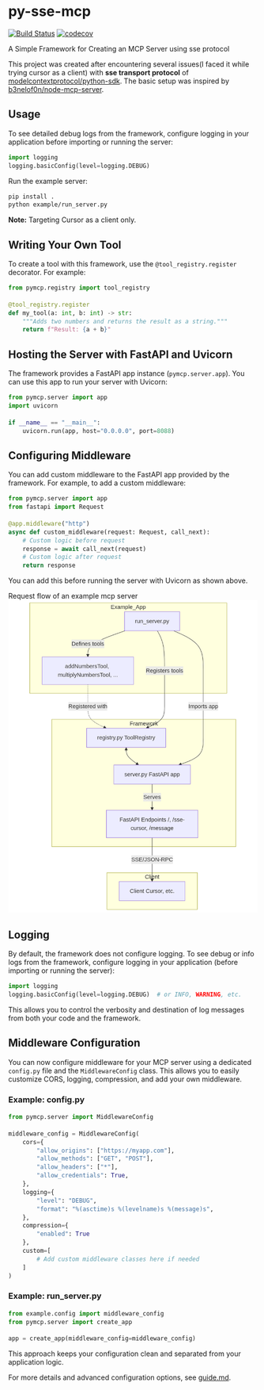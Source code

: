 # py-sse-mcp

[![Build Status](https://github.com/Agent-Hellboy/py-sse-mcp/actions/workflows/python-ci.yml/badge.svg)](https://github.com/Agent-Hellboy/py-sse-mcp/actions/workflows/python-ci.yml)
[![codecov](https://codecov.io/gh/Agent-Hellboy/py-sse-mcp/branch/master/graph/badge.svg)](https://codecov.io/gh/Agent-Hellboy/py-sse-mcp)

A Simple Framework for Creating an MCP Server using sse protocol


This project was created after encountering several issues(I faced it while trying cursor as a client) with **sse transport protocol** of [modelcontextprotocol/python-sdk](https://github.com/modelcontextprotocol/python-sdk). The basic setup was inspired by [b3nelof0n/node-mcp-server](https://github.com/b3nelof0n/node-mcp-server/blob/main/server.js).

## Usage

To see detailed debug logs from the framework, configure logging in your application before importing or running the server:

```python
import logging
logging.basicConfig(level=logging.DEBUG)
```



Run the example server:
   ```bash
   pip install .
   python example/run_server.py
   ```

**Note:** Targeting Cursor as a client only.

## Writing Your Own Tool

To create a tool with this framework, use the `@tool_registry.register` decorator. For example:

```python
from pymcp.registry import tool_registry

@tool_registry.register
def my_tool(a: int, b: int) -> str:
    """Adds two numbers and returns the result as a string."""
    return f"Result: {a + b}"
```

## Hosting the Server with FastAPI and Uvicorn

The framework provides a FastAPI app instance (`pymcp.server.app`). You can use this app to run your server with Uvicorn:

```python
from pymcp.server import app
import uvicorn

if __name__ == "__main__":
    uvicorn.run(app, host="0.0.0.0", port=8088)
```

## Configuring Middleware

You can add custom middleware to the FastAPI app provided by the framework. For example, to add a custom middleware:

```python
from pymcp.server import app
from fastapi import Request

@app.middleware("http")
async def custom_middleware(request: Request, call_next):
    # Custom logic before request
    response = await call_next(request)
    # Custom logic after request
    return response
```

You can add this before running the server with Uvicorn as shown above.

Request flow of an example mcp server 
![mcp](./mcp.png)

## Logging

By default, the framework does not configure logging. To see debug or info logs from the framework, configure logging in your application (before importing or running the server):

```python
import logging
logging.basicConfig(level=logging.DEBUG)  # or INFO, WARNING, etc.
```

This allows you to control the verbosity and destination of log messages from both your code and the framework.

## Middleware Configuration

You can now configure middleware for your MCP server using a dedicated `config.py` file and the `MiddlewareConfig` class. This allows you to easily customize CORS, logging, compression, and add your own middleware.

### Example: config.py

```python
from pymcp.server import MiddlewareConfig

middleware_config = MiddlewareConfig(
    cors={
        "allow_origins": ["https://myapp.com"],
        "allow_methods": ["GET", "POST"],
        "allow_headers": ["*"],
        "allow_credentials": True,
    },
    logging={
        "level": "DEBUG",
        "format": "%(asctime)s %(levelname)s %(message)s",
    },
    compression={
        "enabled": True
    },
    custom=[
        # Add custom middleware classes here if needed
    ]
)
```

### Example: run_server.py

```python
from example.config import middleware_config
from pymcp.server import create_app

app = create_app(middleware_config=middleware_config)
```

This approach keeps your configuration clean and separated from your application logic.

For more details and advanced configuration options, see [guide.md](./guide.md).




